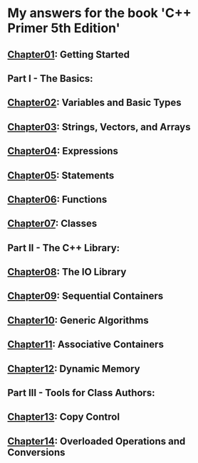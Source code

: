 # My answers for the book 'C++ Primer 5th Edition'
## [Chapter01](Chapter01/): Getting Started
## Part I - The Basics:
## [Chapter02](Chapter02/): Variables and Basic Types
## [Chapter03](Chapter03/): Strings, Vectors, and Arrays
## [Chapter04](Chapter04/): Expressions
## [Chapter05](Chapter05/): Statements
## [Chapter06](Chapter06/): Functions
## [Chapter07](Chapter07/): Classes
## Part II - The C++ Library:
## [Chapter08](Chapter08/): The IO Library
## [Chapter09](Chapter09/): Sequential Containers
## [Chapter10](Chapter10/): Generic Algorithms
## [Chapter11](Chapter11/): Associative Containers
## [Chapter12](Chapter12/): Dynamic Memory
## Part III - Tools for Class Authors:
## [Chapter13](Chapter13/): Copy Control
## [Chapter14](Chapter14/): Overloaded Operations and Conversions
